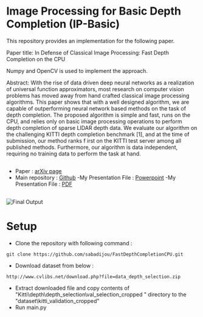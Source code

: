 # Image Processing for Basic Depth Completion (IP-Basic)
This repository provides an implementation for the following paper.

Paper title: In Defense of Classical Image Processing: Fast Depth Completion on the CPU

Numpy and OpenCV is used to implement the approach.

Abstract: 
With the rise of data driven deep neural networks as a realization of universal function approximators, most research on computer vision problems has moved away from hand crafted classical image processing algorithms. This paper shows that with a well designed algorithm, we are capable of outperforming neural network based methods on the task of depth completion. The proposed algorithm is simple and fast, runs on the CPU, and relies only on basic image processing operations to perform depth completion of sparse LIDAR depth data. We evaluate our algorithm on the challenging KITTI depth completion benchmark [1], and at the time of submission, our method ranks f irst on the KITTI test server among all published methods. Furthermore, our algorithm is data independent, requiring no training data to perform the task at hand.
     
##
- Paper : [arXiv page](https://arxiv.org/abs/1802.00036)
- Main repository : [Github](https://github.com/kujason/ip_basic)
-My Presentation File : [Powerpoint](https://github.com/sabadijou/FastDepthCompletionCPU/blob/master/ReadMe/Presentation.pptx)
-My Presentation File : [PDF](https://github.com/sabadijou/FastDepthCompletionCPU/blob/master/ReadMe/Presentation.pdf)
##
![Final Output](https://github.com/sabadijou/FastDepthCompletionCPU/blob/master/ReadMe/all_results.png)
##
 
# Setup
- Clone the repository with following command :
```
git clone https://github.com/sabadijou/FastDepthCompletionCPU.git
```
- Download dataset from below :
```
http://www.cvlibs.net/download.php?file=data_depth_selection.zip
```
- Extract downloaded file and copy contents of "Kitti\depth\depth_selection\val_selection_cropped " directory to the "dataset\kitti_validation_cropped"
- Run main.py

